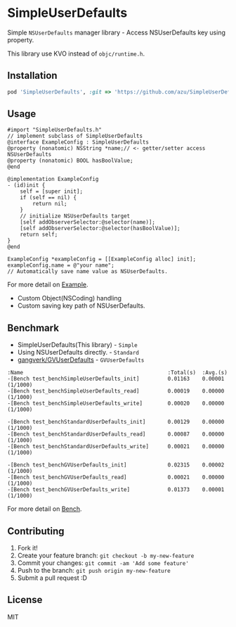 # SimpleUserDefaults
<!-- [![Build Status](https://travis-ci.org/azu/SimpleUserDefaults.png)](https://travis-ci.org/azu/SimpleUserDefaults) -->

Simple ``NSUserDefaults`` manager library - Access NSUserDefaults key using property.

This library use KVO instead of ``objc/runtime.h``.

## Installation

```ruby
pod 'SimpleUserDefaults', :git => 'https://github.com/azu/SimpleUserDefaults.git'
```

## Usage

```objc
#import "SimpleUserDefaults.h"
// implement subclass of SimpleUserDefaults
@interface ExampleConfig : SimpleUserDefaults
@property (nonatomic) NSString *name;// <- getter/setter access NSUserDefaults
@property (nonatomic) BOOL hasBoolValue;
@end

@implementation ExampleConfig
- (id)init {
    self = [super init];
    if (self == nil) {
        return nil;
    }
    // initialize NSUserDefaults target
    [self addObserverSelector:@selector(name)];
    [self addObserverSelector:@selector(hasBoolValue)];
    return self;
}
@end
```

```objc
ExampleConfig *exampleConfig = [[ExampleConfig alloc] init];
exampleConfig.name = @"your name";
// Automatically save name value as NSUserDefaults.
```

For more detail on [Example](Example).

* Custom Object(NSCoding) handling
* Custom saving key path of NSUserDefaults.

## Benchmark

* SimpleUserDefaults(This library) - ``Simple``
* Using NSUserDefaults directly. - ``Standard``
* [gangverk/GVUserDefaults](https://github.com/gangverk/GVUserDefaults "gangverk/GVUserDefaults") - ``GVUserDefaults``

```
:Name                                              :Total(s)  :Avg.(s)
-[Bench test_benchSimpleUserDefaults_init]         0.01163    0.00001    (1/1000)
-[Bench test_benchSimpleUserDefaults_read]         0.00019    0.00000    (1/1000)
-[Bench test_benchSimpleUserDefaults_write]        0.00020    0.00000    (1/1000)

-[Bench test_benchStandardUserDefaults_init]       0.00129    0.00000    (1/1000)
-[Bench test_benchStandardUserDefaults_read]       0.00087    0.00000    (1/1000)
-[Bench test_benchStandardUserDefaults_write]      0.00021    0.00000    (1/1000)

-[Bench test_benchGVUserDefaults_init]             0.02315    0.00002    (1/1000)
-[Bench test_benchGVUserDefaults_read]             0.00021    0.00000    (1/1000)
-[Bench test_benchGVUserDefaults_write]            0.01373    0.00001    (1/1000)

```

For more detail on [Bench](Bench).

## Contributing

1. Fork it!
2. Create your feature branch: `git checkout -b my-new-feature`
3. Commit your changes: `git commit -am 'Add some feature'`
4. Push to the branch: `git push origin my-new-feature`
5. Submit a pull request :D

## License

MIT